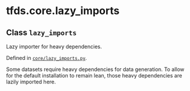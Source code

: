 <div itemscope itemtype="http://developers.google.com/ReferenceObject">
<meta itemprop="name" content="tfds.core.lazy_imports" />
<meta itemprop="path" content="Stable" />
</div>

# tfds.core.lazy_imports

## Class `lazy_imports`

Lazy importer for heavy dependencies.





Defined in [`core/lazy_imports.py`](https://github.com/tensorflow/datasets/tree/master/tensorflow_datasets/core/lazy_imports.py).

<!-- Placeholder for "Used in" -->

Some datasets require heavy dependencies for data generation. To allow for
the default installation to remain lean, those heavy dependencies are
lazily imported here.

